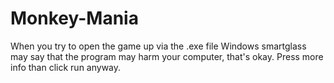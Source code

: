 # Monkey-Mania

When you try to open the game up via the .exe file Windows smartglass may say that the program may harm your computer, that's okay.
Press more info than click run anyway.
